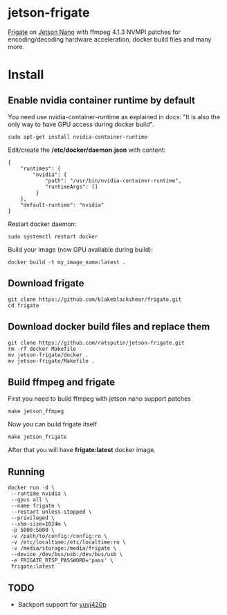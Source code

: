 # jetson-frigate
[Frigate](https://github.com/blakeblackshear/frigate) on [Jetson Nano](https://developer.nvidia.com/embedded/jetson-nano-developer-kit) with ffmpeg 4.1.3 NVMPI patches for encoding/decoding hardware acceleration, docker build files and many more.

# Install

## Enable nvidia container runtime by default
You need use nvidia-container-runtime as explained in docs: "It is also the only way to have GPU access during docker build".
```
sudo apt-get install nvidia-container-runtime
```
Edit/create the **/etc/docker/daemon.json** with content:
```
{
    "runtimes": {
        "nvidia": {
            "path": "/usr/bin/nvidia-container-runtime",
            "runtimeArgs": []
         } 
    },
    "default-runtime": "nvidia" 
}
```

Restart docker daemon:

```
sudo systemctl restart docker
```
Build your image (now GPU available during build):
```
docker build -t my_image_name:latest .
```
## Download frigate

```
git clone https://github.com/blakeblackshear/frigate.git
cd frigate
```

## Download docker build files and replace them

```
git clone https://github.com/ratsputin/jetson-frigate.git
rm -rf docker Makefile
mv jetson-frigate/docker .
mv jetson-frigate/Makefile .
```

## Build ffmpeg and frigate

First you need to build ffmpeg with jetson nano support patches
```
make jetson_ffmpeg
```

Now you can build frigate itself
```
make jetson_frigate
```

After that you will have **frigate:latest** docker image.

## Running
```
docker run -d \
 --runtime nvidia \
 --gpus all \
 --name frigate \
 --restart unless-stopped \
 --privileged \
 --shm-size=1024m \
 -p 5000:5000 \
 -v /path/to/config:/config:ro \
 -v /etc/localtime:/etc/localtime:ro \
 -v /media/storage:/media/frigate \
 --device /dev/bus/usb:/dev/bus/usb \
 -e FRIGATE_RTSP_PASSWORD='pass' \
 frigate:latest
```

## TODO

* Backport support for  [yuvj420p](https://github.com/jocover/jetson-ffmpeg/commit/20067187641389ba309bd3ca51933718b6b475ef)
